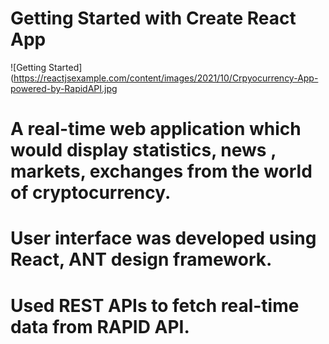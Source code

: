 # Getting Started with Create React App
![Getting Started](https://reactjsexample.com/content/images/2021/10/Crpyocurrency-App-powered-by-RapidAPI.jpg


# A real-time web application which would display statistics, news , markets, exchanges from the world of cryptocurrency.

# User interface was developed using React, ANT design framework.

# Used REST APIs to fetch real-time data from RAPID API.

